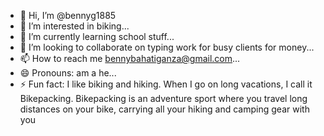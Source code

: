 - 👋 Hi, I’m @bennyg1885
- 👀 I’m interested in biking...
- 🌱 I’m currently learning school stuff...
- 💞️ I’m looking to collaborate on typing work for busy clients for money...
- 📫 How to reach me bennybahatiganza@gmail.com...
- 😄 Pronouns: am a he...
- ⚡ Fun fact: I like biking and hiking. When I go on long vacations, I call it Bikepacking. Bikepacking is an adventure sport where you travel long distances on your bike, carrying all your hiking and camping gear with you        

<!---
bennyg1885/bennyg1885 is a ✨ special ✨ repository because its `README.md` (this file) appears on your GitHub profile.
You can click the Preview link to take a look at your changes.
--->
